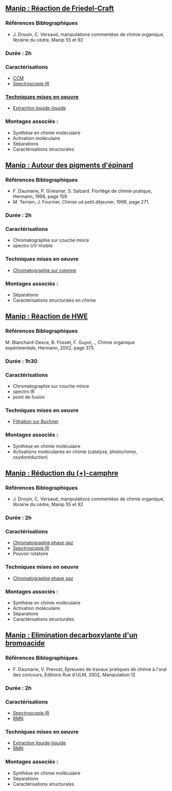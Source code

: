 ## <ins>Manip : Réaction de Friedel-Craft </ins>

### Références Biblographiques 
- J. Drouin, C. Versaud, manipulations commentées de chimie organique, librairie du cèdre, Manip 55 et 92

### Durée : 2h

### Caractérisations
- [CCM](ccm.md)
- [Spectroscopie IR](spectroIR.md)

### [Techniques mises en oeuvre](techniques.md)
- [Extraction liquide-liquide](extraction.md)

### Montages associés :
- Synthèse en chimie moléculaire
- Activation moléculaire
- Séparations
- Caractérisations structurales


## <ins>Manip : Autour des pigments d'épinard</ins>

### Références Biblographiques 
- F. Daumarie, P. Griesmar, S. Salzard. Florilège de chimie pratique, Hermann, 1998, page 159.
- M. Terrien, J. Fournier, Chimie ud petit déjeuner, 1998, page 271.

### Durée : 2h

### Caractérisations
- Chromatographie sur couche mince
- spectro UV-Visible

### Techniques mises en oeuvre
- [Chromatographie sur colonne](Chromatographiesurcolonne.md)

### Montages associés :
- Séparations
- Caractérisations structurales en chimie


## <ins>Manip : Réaction de HWE</ins>

### Références Biblographiques 
M. Blanchard-Desce, B. Fosset, F. Guyot,.., Chimie organique expérimentale, Hermann, 2002, page 375.

### Durée : 1h30

### Caractérisations
- Chromatographie sur couche mince
- spectro IR
- point de fusion

### Techniques mises en oeuvre
- [Filtration sur Buchner](FiltrationBuchner.md)

### Montages associés :
- Synthèse en chimie moléculaire
- Activations moléculaires en chimie (catalyse, photochimie, oxydoréduction)


## <ins>Manip : Réduction du (+)-camphre </ins>

### Références Biblographiques 
- J. Drouin, C. Versaud, manipulations commentées de chimie organique, librairie du cèdre, Manip 55 et 92

### Durée : 2h

### Caractérisations
- [Chromatographie phase gaz](cpg.md)
- [Spectroscopie IR](spectroIR.md)
- Pouvoir rotatoire 

### Techniques mises en oeuvre
- [Chromatographie phase gaz](cpg.md)

### Montages associés :
- Synthèse en chimie moléculaire
- Activation moléculaire
- Séparations
- Caractérisations structurales


## <ins>Manip : Elimination decarboxylante d'un bromoacide </ins>

### Références Biblographiques 
- F. Daumarie, V. Prevost, Epreuves de travaux pratiques de chimie à l'oral des concours, Editions Rue d'ULM, 2002, Manipulation 12

### Durée : 2h

### Caractérisations
- [Spectroscopie IR](spectroIR.md)
- [RMN](rmn.md)

### Techniques mises en oeuvre
- [Extraction liquide-liquide](extraction.md)
- [RMN](rmn.md)

### Montages associés :
- Synthèse en chimie moléculaire
- Séparations
- Caractérisations structurales
